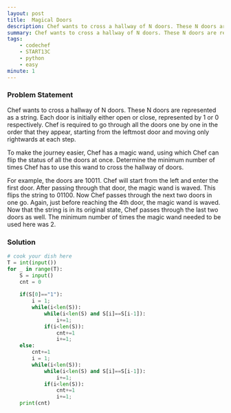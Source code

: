 ```yaml
---
layout: post
title:  Magical Doors
description: Chef wants to cross a hallway of N doors. These N doors are represented as a string. Each door is initially either open or close, represented by 1 or 0 respectively. Chef is required to go through all the doors one by one in the order that they appear, starting from the leftmost door and moving only rightwards at each step.
summary: Chef wants to cross a hallway of N doors. These N doors are represented as a string. Each door is initially either open or close, represented by 1 or 0 respectively. Chef is required to go through all the doors one by one in the order that they appear, starting from the leftmost door and moving only rightwards at each step.
tags:
    - codechef
    - START13C
    - python
    - easy
minute: 1
---
```


### Problem Statement
Chef wants to cross a hallway of N doors. These N doors are represented as a string. Each door is initially either open or close, represented by 1 or 0 respectively. Chef is required to go through all the doors one by one in the order that they appear, starting from the leftmost door and moving only rightwards at each step.

To make the journey easier, Chef has a magic wand, using which Chef can flip the status of all the doors at once. Determine the minimum number of times Chef has to use this wand to cross the hallway of doors.

For example, the doors are 10011. Chef will start from the left and enter the first door. After passing through that door, the magic wand is waved. This flips the string to 01100. Now Chef passes through the next two doors in one go. Again, just before reaching the 4th door, the magic wand is waved. Now that the string is in its original state, Chef passes through the last two doors as well. The minimum number of times the magic wand needed to be used here was 2.

### Solution
```python
# cook your dish here
T = int(input())
for _ in range(T):
    S = input()
    cnt = 0
    
    if(S[0]=="1"):
        i = 1;
        while(i<len(S)):
            while(i<len(S) and S[i]==S[i-1]):
                i+=1;
            if(i<len(S)):
                cnt+=1
                i+=1;
    else:
        cnt+=1
        i = 1;
        while(i<len(S)):
            while(i<len(S) and S[i]==S[i-1]):
                i+=1;
            if(i<len(S)):
                cnt+=1
                i+=1;
    print(cnt)
```
